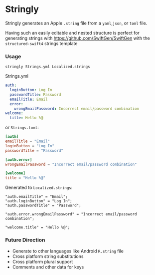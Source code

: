# Stringly

Stringly generates an Apple `.string` file from a `yaml`,`json`, or `toml` file.

Having such an easily editable and nested structure is perfect for generating strings with https://github.com/SwiftGen/SwiftGen with the `structured-swift4` strings template

### Usage

```
stringly Strings.yml Localized.strings
```

Strings.yml
```yml
auth:
  loginButton: Log In
  passwordTitle: Password
  emailTitle: Email
  error:
    wrongEmailPassword: Incorrect email/password combination
welcome:
  title: Hello %@
```

or `Strings.toml`:
```toml
[auth]
emailTitle = "Email"
loginButton = "Log In"
passwordTitle = "Password"

[auth.error]
wrongEmailPassword = "Incorrect email/password combination"

[welcome]
title = "Hello %@"
```

Generated to `Localized.strings`:
```
"auth.emailTitle" = "Email";
"auth.loginButton" = "Log In";
"auth.passwordTitle" = "Password";

"auth.error.wrongEmailPassword" = "Incorrect email/password combination";

"welcome.title" = "Hello %@";
```

### Future Direction
- Generate to other languages like Android `R.string` file
- Cross platform string substitutions
- Cross platform plural support
- Comments and other data for keys
